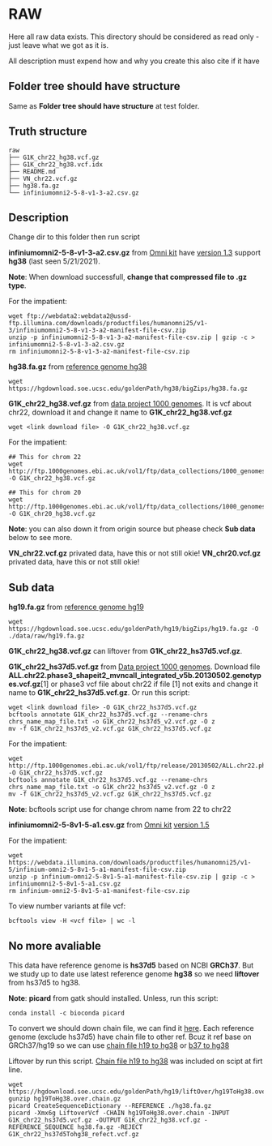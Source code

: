 # RAW

Here all raw data exists. This directory should be considered as read only - just leave what we got as it is.

All description must expend how and why you create this also cite if it have

## Folder tree should have structure

Same as **Folder tree should have structure** at test folder.

## Truth structure

```tree
raw
├── G1K_chr22_hg38.vcf.gz
├── G1K_chr22_hg38.vcf.idx
├── README.md
├── VN_chr22.vcf.gz
├── hg38.fa.gz
└── infiniumomni2-5-8-v1-3-a2.csv.gz
```

## Description

Change dir to this folder then run script

**infiniumomni2-5-8-v1-3-a2.csv.gz** from [Omni kit](https://support.illumina.com/array/array_kits/humanomni2_5-8_beadchip_kit/downloads.html) have [version 1.3](ftp://webdata2:webdata2@ussd-ftp.illumina.com/downloads/productfiles/humanomni25/v1-3/infiniumomni2-5-8-v1-3-a2-manifest-file-csv.zip) support **hg38** (last seen 5/21/2021).

**Note**: When download successfull, **change that compressed file to .gz type**.

For the impatient:

```script
wget ftp://webdata2:webdata2@ussd-ftp.illumina.com/downloads/productfiles/humanomni25/v1-3/infiniumomni2-5-8-v1-3-a2-manifest-file-csv.zip
unzip -p infiniumomni2-5-8-v1-3-a2-manifest-file-csv.zip | gzip -c > infiniumomni2-5-8-v1-3-a2.csv.gz
rm infiniumomni2-5-8-v1-3-a2-manifest-file-csv.zip
```

**hg38.fa.gz** from [reference genome hg38](https://hgdownload.soe.ucsc.edu/goldenPath/hg38/bigZips/)

```script
wget https://hgdownload.soe.ucsc.edu/goldenPath/hg38/bigZips/hg38.fa.gz
```

**G1K_chr22_hg38.vcf.gz** from  [data project 1000 genomes](http://ftp.1000genomes.ebi.ac.uk/vol1/ftp/data_collections/1000_genomes_project/release/20190312_biallelic_SNV_and_INDEL/). It is vcf about chr22, download it and change it name to **G1K_chr22_hg38.vcf.gz**

```script
wget <link download file> -O G1K_chr22_hg38.vcf.gz
```

For the impatient:

```script
## This for chrom 22
wget http://ftp.1000genomes.ebi.ac.uk/vol1/ftp/data_collections/1000_genomes_project/release/20190312_biallelic_SNV_and_INDEL/ALL.chr22.shapeit2_integrated_snvindels_v2a_27022019.GRCh38.phased.vcf.gz -O G1K_chr22_hg38.vcf.gz
```

```script
## This for chrom 20
wget http://ftp.1000genomes.ebi.ac.uk/vol1/ftp/data_collections/1000_genomes_project/release/20190312_biallelic_SNV_and_INDEL/ALL.chr20.shapeit2_integrated_snvindels_v2a_27022019.GRCh38.phased.vcf.gz -O G1K_chr20_hg38.vcf.gz
```

**Note**: you can also down it from origin source but phease check **Sub data** below to see more.

**VN_chr22.vcf.gz** privated data, have this or not still okie!
**VN_chr20.vcf.gz** privated data, have this or not still okie!

## Sub data

**hg19.fa.gz** from [reference genome hg19](https://hgdownload.soe.ucsc.edu/goldenPath/hg19/bigZips/)

```script
wget https://hgdownload.soe.ucsc.edu/goldenPath/hg19/bigZips/hg19.fa.gz -O ./data/raw/hg19.fa.gz
```

**G1K_chr22_hg38.vcf.gz** can liftover from **G1K_chr22_hs37d5.vcf.gz**.

**G1K_chr22_hs37d5.vcf.gz** from [Data project 1000 genomes](http://ftp.1000genomes.ebi.ac.uk/vol1/ftp/release/20130502/). Download file **ALL.chr22.phase3_shapeit2_mvncall_integrated_v5b.20130502.genotypes.vcf.gz**[1] or phase3 vcf file about chr22 if file [1] not exits and change it name to **G1K_chr22_hs37d5.vcf.gz**. Or run this script:

```script
wget <link download file> -O G1K_chr22_hs37d5.vcf.gz
bcftools annotate G1K_chr22_hs37d5.vcf.gz --rename-chrs chrs_name_map_file.txt -o G1K_chr22_hs37d5_v2.vcf.gz -O z
mv -f G1K_chr22_hs37d5_v2.vcf.gz G1K_chr22_hs37d5.vcf.gz
```

For the impatient:

```script
wget http://ftp.1000genomes.ebi.ac.uk/vol1/ftp/release/20130502/ALL.chr22.phase3_shapeit2_mvncall_integrated_v5b.20130502.genotypes.vcf.gz -O G1K_chr22_hs37d5.vcf.gz
bcftools annotate G1K_chr22_hs37d5.vcf.gz --rename-chrs chrs_name_map_file.txt -o G1K_chr22_hs37d5_v2.vcf.gz -O z
mv -f G1K_chr22_hs37d5_v2.vcf.gz G1K_chr22_hs37d5.vcf.gz
```

**Note**: bcftools script use for change chrom name from 22 to chr22

**infiniumomni2-5-8v1-5-a1.csv.gz** from [Omni kit](https://support.illumina.com/array/array_kits/humanomni2_5-8_beadchip_kit/downloads.html) [version 1.5](https://webdata.illumina.com/downloads/productfiles/humanomni25/v1-5/infinium-omni2-5-8v1-5-a1-manifest-file-csv.zip)

For the impatient:

```script
wget https://webdata.illumina.com/downloads/productfiles/humanomni25/v1-5/infinium-omni2-5-8v1-5-a1-manifest-file-csv.zip
unzip -p infinium-omni2-5-8v1-5-a1-manifest-file-csv.zip | gzip -c > infiniumomni2-5-8v1-5-a1.csv.gz
rm infinium-omni2-5-8v1-5-a1-manifest-file-csv.zip
```

To view number variants at file vcf:

```script
bcftools view -H <vcf file> | wc -l
```

## No more avaliable

This data have reference genome is **hs37d5** based on NCBI **GRCh37**. But we study up to date use latest reference genome **hg38** so we need **liftover** from hs37d5 to hg38.

**Note**: **picard** from gatk should installed. Unless, run this script:

```script
conda install -c bioconda picard
```

To convert we should down chain file, we can find it [here](https://hgdownload.soe.ucsc.edu/downloads.html). Each reference genome (exclude hs37d5) have chain file to other ref. Bcuz it ref base on GRCh37/hg19 so we can use [chain file h19 to hg38](https://hgdownload.soe.ucsc.edu/goldenPath/hg19/liftOver/hg19ToHg38.over.chain.gz) or [b37 to hg38](https://raw.githubusercontent.com/broadinstitute/gatk/master/scripts/funcotator/data_sources/gnomAD/b37ToHg38.over.chain)

Liftover by run this script. [Chain file h19 to hg38](https://hgdownload.soe.ucsc.edu/goldenPath/hg19/liftOver/hg19ToHg38.over.chain.gz) was included on scipt at firt line.

```script
wget https://hgdownload.soe.ucsc.edu/goldenPath/hg19/liftOver/hg19ToHg38.over.chain.gz
gunzip hg19ToHg38.over.chain.gz
picard CreateSequenceDictionary --REFERENCE ./hg38.fa.gz
picard -Xmx6g LiftoverVcf -CHAIN hg19ToHg38.over.chain -INPUT G1K_chr22_hs37d5.vcf.gz -OUTPUT G1K_chr22_hg38.vcf.gz -REFERENCE_SEQUENCE hg38.fa.gz -REJECT G1K_chr22_hs37d5Tohg38_refect.vcf.gz
```
